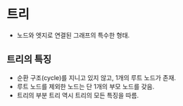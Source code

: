 # 트리
- 노드와 엣지로 연결된 그래프의 특수한 형태.

## 트리의 특징
- 순환 구조(cycle)를 지니고 있지 않고, 1개의 루트 노드가 존재.
- 루트 노드를 제외한 노드는 단 1개의 부모 노드를 갖음.
- 트리의 부분 트리 역시 트리의 모든 특징을 따름.
